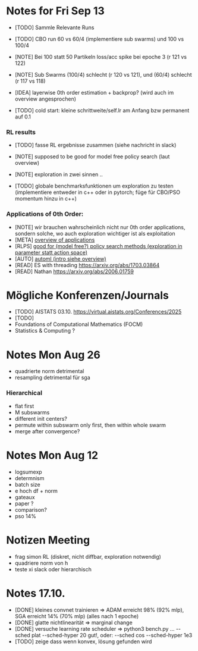 # Notes for Fri Sep 13

* [TODO] Sammle Relevante Runs
* [TODO] CBO run 60 vs 60/4 (implementiere sub swarms) und 100 vs 100/4
* [NOTE] Bei 100 statt 50 Partikeln loss/acc spike bei epoche 3 (r 121 vs 122)
* [NOTE] Sub Swarms (100/4) schlecht (r 120 vs 121), und (60/4) schlecht (r 117 vs 118)

* [IDEA] layerwise 0th order estimation + backprop? (wird auch im overview angesprochen)

* [TODO] cold start: kleine schrittweite/self.lr am Anfang bzw permanent auf 0.1

### RL results
* [TODO] fasse RL ergebnisse zusammen (siehe nachricht in slack)
* [NOTE] supposed to be good for model free policy search (laut overview)

* [NOTE] exploration in zwei sinnen ..
* [TODO] globale benchmarksfunktionen um exploration zu testen (implementiere entweder in c++ oder in pytorch; füge für CBO/PSO momentum hinzu in c++)

### Applications of 0th Order:

* [NOTE] wir brauchen wahrscheinlich nicht nur 0th order applications, sondern solche, wo auch exploration wichtiger ist als exploitation
* [META] [overview of applications](https://ieeexplore.ieee.org/ielaam/79/9186128/9186148-aam.pdf)
* [RLPS] [good for (model free?) policy search methods (exploration in parameter statt action space)](http://proceedings.mlr.press/v89/vemula19a/vemula19a.pdf)
* [AUTO] [automl (intro siehe overview)](https://ojs.aaai.org/index.php/AAAI/article/download/5926/5782)
* [READ] ES with threading https://arxiv.org/abs/1703.03864
* [READ] Nathan https://arxiv.org/abs/2006.01759

# Mögliche Konferenzen/Journals

* [TODO] AISTATS 03.10. https://virtual.aistats.org/Conferences/2025
* [TODO]
* Foundations of Computational Mathematics (FOCM)
* Statistics & Computing ? 



# Notes Mon Aug 26

* quadrierte norm detrimental
* resampling detrimental für sga

### Hierarchical

* flat first
* M subswarms
* different init centers?
* permute within subswarm only first, then within whole swarm
* merge after convergence?




# Notes Mon Aug 12

* logsumexp
* determnism
* batch size
* e hoch df + norm 
* gateaux
* paper ?
* comparison?
* pso 14%

# Notizen Meeting
* frag simon RL (diskret, nicht diffbar, exploration notwendig)
* quadriere norm von h
* teste xi slack oder hierarchisch



# Notes 17.10.

* [DONE] kleines convnet trainieren => ADAM erreicht 98% (92% mlp), SGA erreicht 14% (70% mlp) (alles nach 1 epoche)
* [DONE] glatte nichtlinearität => marginal change
* [DONE] versuche learning rate scheduler => python3 bench.py ... --sched plat --sched-hyper 20 gut!, oder: --sched cos --sched-hyper 1e3 
* [TODO] zeige dass wenn konvex, lösung gefunden wird



